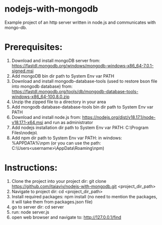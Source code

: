 # nodejs-with-mongodb
Example project of an http server written in node.js and communicates with mongo-db.

# Prerequisites:
1. Download and install mongoDB server from: https://fastdl.mongodb.org/windows/mongodb-windows-x86_64-7.0.1-signed.msi
3. Add mongoDB bin dir path to System Env var PATH
4. Download and install mongodb-database-tools (used to restore bson file into mongodb database) from: https://fastdl.mongodb.org/tools/db/mongodb-database-tools-windows-x86_64-100.8.0.zip
5. Unzip the zipped file to a directory in your area
6. Add mongodb database-database-tools bin dir path to System Env var PATH
7. Download and install node.js from: https://nodejs.org/dist/v18.17.1/node-v18.17.1-x64.msi and run as administrator
8. Add nodejs installation dir path to System Env var PATH: C:\Program Files\nodejs\
9. Add npm dir path to System Env var PATH: in windows: %APPDATA%\npm (or you can use the path: C:\Users\<username>\AppData\Roaming\npm)

# Instructions:
1. Clone the project into your project dir: git clone https://github.com/itaiaviv/nodejs-with-mongodb.git <project_dir_path>
2. Navigate to project dir: cd <project_dir_path>
3. Install required packages: npm install  (no need to mention the packages, it will take them from packages.json file)
4. go to server dir: cd server
5. run: node server.js
6. open web browser and navigate to: http://127.0.0.1/find

